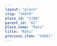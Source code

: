 ```yaml
---
layout: "place"
slug: "34678"
place_id: "1198"
parent_id: "61"
place_name: "Rāṭu"
title: "Rāṭu"
previous_item: "34681"
---
```

